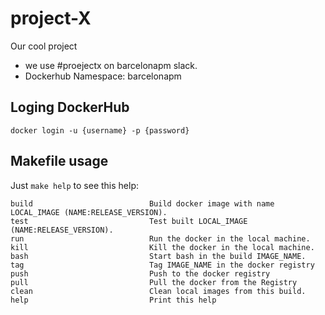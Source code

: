 # project-X
Our cool project

* we use  #proejectx on barcelonapm slack.
* Dockerhub Namespace: barcelonapm 

## Loging DockerHub

```text
docker login -u {username} -p {password} 
```

## Makefile usage

Just `make help` to see this help:

```text
build                          Build docker image with name LOCAL_IMAGE (NAME:RELEASE_VERSION).
test                           Test built LOCAL_IMAGE (NAME:RELEASE_VERSION).
run                            Run the docker in the local machine.
kill                           Kill the docker in the local machine.
bash                           Start bash in the build IMAGE_NAME.
tag                            Tag IMAGE_NAME in the docker registry
push                           Push to the docker registry
pull                           Pull the docker from the Registry
clean                          Clean local images from this build.
help                           Print this help
```
